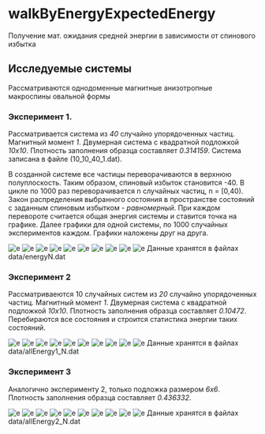 # walkByEnergyExpectedEnergy
Получение мат. ожидания средней энергии в зависимости от спинового избытка

## Исследуемые системы
Рассматриваются однодоменные магнитные анизотропные макроспины овальной формы

### Эксперимент 1.
Рассматривается система из *40* случайно упорядоченных частиц.
Магнитный момент *1*.
Двумерная система с квадратной подложкой *10х10*.
Плотность заполнения образца составляет *0.314159*.
Система записана в файле (10_10_40_1.dat).

В созданной системе все частицы переворачиваются в верхнюю полуплоскость.
Таким образом, спиновый избыток становится -40.
В цикле по 1000 раз переворачивается n случайных частиц, n = [0,40).
Закон распределения выбранного состояния в пространстве состояний с заданным спиновым избытком - *равномерный*.
При каждом перевороте считается общая энергия системы и ставится точка на графике.
Далее графики для одной системы, по 1000 случайных экспериментов каждом.
Графики наложены друг на друга.

![e](res/e1.png)
![e](res/e2.png)
![e](res/e3.png)
![e](res/e4.png)
![e](res/e5.png)
![e](res/e6.png)
![e](res/e7.png)
![e](res/e8.png)
![e](res/e9.png)
![e](res/e10.png)
Данные хранятся в файлах data/energyN.dat

### Эксперимент 2
Рассматриваеются 10 случайных систем из *20* случайно упорядоченных частиц.
Магнитный момент *1*.
Двумерная система с квадратной подложкой *10х10*.
Плотность заполнения образца составляет *0.10472*.
Перебираются все состояния и строится статистика энергии таких состояний.

![e](res/e_min_max_1_1.png)
![e](res/e_min_max_1_2.png)
![e](res/e_min_max_1_3.png)
![e](res/e_min_max_1_4.png)
![e](res/e_min_max_1_5.png)
![e](res/e_min_max_1_6.png)
![e](res/e_min_max_1_7.png)
![e](res/e_min_max_1_8.png)
![e](res/e_min_max_1_9.png)
![e](res/e_min_max_1_10.png)
Данные хранятся в файлах data/allEnergy1_N.dat

### Эксперимент 3
Аналогично эксперименту 2, только подложка размером *6х6*.
Плотность заполнения образца составляет *0.436332*.

![e](res/e_min_max_2_1.png)
![e](res/e_min_max_2_2.png)
![e](res/e_min_max_2_3.png)
![e](res/e_min_max_2_4.png)
![e](res/e_min_max_2_5.png)
![e](res/e_min_max_2_6.png)
![e](res/e_min_max_2_7.png)
![e](res/e_min_max_2_8.png)
![e](res/e_min_max_2_9.png)
![e](res/e_min_max_2_10.png)
Данные хранятся в файлах data/allEnergy2_N.dat

